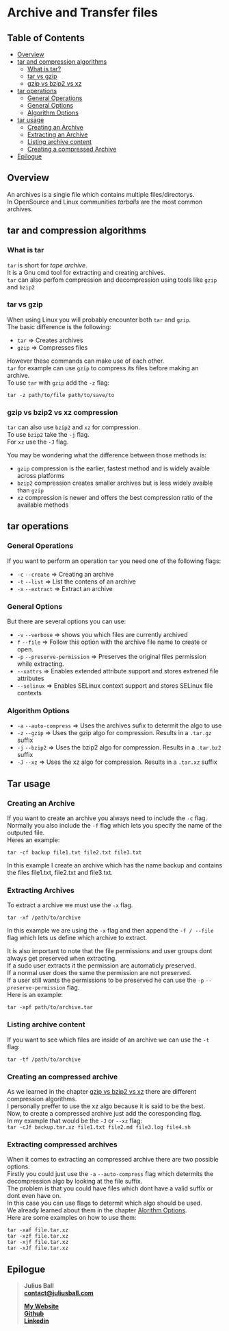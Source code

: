 # Archive and Transfer files

## Table of Contents
- [Overview](#overview)
- [tar and compression algorithms](#tar-and-more)
    - [What is tar?](#tar)
    - [tar vs gzip](#tar-vs-gzip)
    - [gzip vs bzip2 vs xz](#gzip-vs-bzip2-vs-xz)
- [tar operations](#operations)
    - [General Operations](#operations-1)
    - [General Options](#operations-2)
    - [Algorithm Options](#operations-3)
- [tar usage](#usage)
    - [Creating an Archive](#creating)
    - [Extracting an Archive](#extracting)
    - [Listing archive content](#listing)
    - [Creating a compressed Archive](#creating-compressed)
- [Epilogue](#epilogue)

<a name="overview"></a>
## Overview
An archives is a single file which contains multiple files/directorys.  
In OpenSource and Linux communities *tarballs* are the most common archives.  

<a name="tar-and-more"></a>
## tar and compression algorithms

<a name="tar"></a>
### What is tar 
`tar` is short for *tape archive*.  
It is a Gnu cmd tool for extracting and creating archives.  
`tar` can also perfom compression and decompression using tools like `gzip` and `bzip2`

<a name="tar-vs-gzip"></a>
### tar vs gzip
When using Linux you will probably encounter both `tar` and `gzip`.  
The basic difference is the following:
- `tar` => Creates archives
- `gzip` => Compresses files

However these commands can make use of each other.  
`tar` for example can use `gzip` to compress its files before making an archive.  
To use `tar` with `gzip` add the `-z` flag:  

`tar -z path/to/file path/to/save/to`  

<a name="gzip-vs-bzip2-vs-xz"></a>
### gzip vs bzip2 vs xz compression
`tar` can also use `bzip2` and `xz` for compression.  
To use `bzip2` take the `-j` flag.  
For `xz` use the `-J` flag.  

You may be wondering what the difference between those methods is:
- `gzip` compression is the earlier, fastest method and is widely avaible across platforms
- `bzip2` compression creates smaller archives but is less widely avaible than `gzip`
- `xz` compression is newer and offers the best compression ratio of the available methods

<a name="operations"></a>
## tar operations
<a name="operations-1"></a>
### General Operations
If you want to perform an operation `tar` you need one of the following flags:  
- `-c` `--create` => Creating an archive
- `-t` `--list` => List the contens of an archive
- `-x` `--extract` => Extract an archive

<a name="operations-2"></a>
### General Options
But there are several options you can use:  
- `-v` `--verbose` => shows you which files are currently archived
- `f` `--file` => Follow this option with the archive file name to create or open.
- `-p` `--preserve-permission` => Preserves the original files permission while extracting.  
- `--xattrs` => Enables extended attribute support and stores extrened file attributes
- `--selinux` => Enables SELinux context support and stores SELinux file contexts

<a name="operations-3"></a>
### Algorithm Options
- `-a` `--auto-compress` => Uses the archives sufix to determit the algo to use
- `-z` `--gzip` => Uses the gzip algo for compression. Results in a `.tar.gz` suffix
- `-j` `--bzip2` => Uses the bzip2 algo for compression. Results in a `.tar.bz2` suffix
- `-J` `--xz` => Uses the xz algo for compression. Results in a `.tar.xz` suffix

<a name="usage"></a>
## Tar usage
<a name="creating"></a>
### Creating an Archive
If you want to create an archive you always need to include the `-c` flag.  
Normally you also include the `-f` flag which lets you specify the name of the outputed file.  
Heres an example:  

`tar -cf backup file1.txt file2.txt file3.txt`

In this example I create an archive which has the name backup and contains the files file1.txt, file2.txt and file3.txt.  

<a name="extracting"></a>
### Extracting Archives
To extract a archive we must use the `-x` flag.  

`tar -xf /path/to/archive`

In this example we are using the `-x` flag and then append the `-f / --file` flag which lets us define which archive to extract.  

It is also important to note that the file permissions and user groups dont always get preserved when extracting.  
If a sudo user extracts it the permission are automaticly preserved.  
If a normal user does the same the permission are not preserved.  
If a user still wants the permissions to be preserved he can use the `-p` `--preserve-permission` flag.  
Here is an example:  

`tar -xpf path/to/archive.tar`

<a name="listing"></a>
### Listing archive content
If you want to see which files are inside of an archive we can use the `-t` flag:  

`tar -tf /path/to/archive`

<a name="creating-compressed"></a>
### Creating an compressed archive
As we learned in the chapter [gzip vs bzip2 vs xz](#gzip-vs-bzip2-vs-xz-compression) there are different compression algorithms.  
I personally preffer to use the xz algo because it is said to be the best.  
Now, to create a compressed archive just add the coresponding flag.  
In my example that would be the `-J` or `--xz` flag:  
`tar -cJf backup.tar.xz file1.txt file2.md file3.log file4.sh`

<a name="extracting-compressed"></a>
### Extracting compressed archives
When it comes to extracting an compressed archive there are two possible options.  
Firstly you could just use the `-a` `--auto-compress` flag which determits the decompression algo by looking at the file suffix.  
The problem is that you could have files which dont have a valid suffix or dont even have on.  
In this case you can use flags to determit which algo should be used.  
We already learned about them in the chapter [Alorithm Options](#operations-3).  
Here are some examples on how to use them:  

```
tar -xaf file.tar.xz
tar -xzf file.tar.xz
tar -xjf file.tar.xz
tar -xJf file.tar.xz
```

<a name="epilogue"></a>
## Epilogue

> **Julius Ball**  
> **contact@juliusball.com**  
>  
> **[My Website](https://www.juliusball.com)**  
> **[Github](https://www.github.com/balljul)**  
> **[Linkedin](https://www.linkedin.com/in/juliusball/)** 
